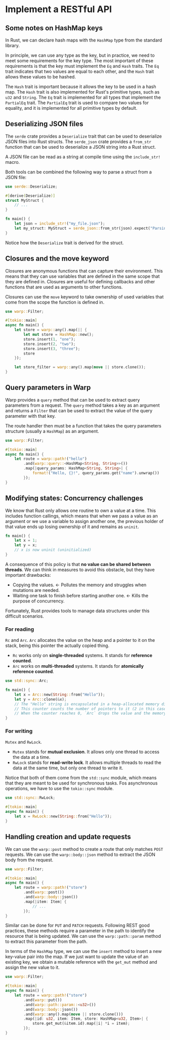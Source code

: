 # Implement a RESTful API

## Some notes on HashMap keys

In Rust, we can declare hash maps with the `HashMap` type from the standard library.

In principle, we can use any type as the key, but in practice, we need to meet some requirements for the key type. The
most important of these requirements is that the key must implement the `Eq` and `Hash` traits. The `Eq` trait indicates
that two values are equal to each other, and the `Hash` trait allows these values to be hashed.

The `Hash` trait is important because it allows the key to be used in a hash map. The `Hash` trait is also implemented
for Rust's primitive types, such as `u32` and `String`. The `Eq` trait is implemented for all types that implement
the `PartialEq` trait. The `PartialEq` trait is used to compare two values for equality, and it is implemented for all
primitive types by default.

## Deserializing JSON files

The `serde` crate provides a `Deserialize` trait that can be used to deserialize JSON files into Rust structs. The
`serde_json` crate provides a `from_str` function that can be used to deserialize a JSON string into a Rust struct.

A JSON file can be read as a string at compile time using the `include_str!` macro.

Both tools can be combined the following way to parse a struct from a JSON file:

```rust
use serde::Deserialize;

#[derive(Deserialize)]
struct MyStruct {
    // ...
}

fn main() {
    let json = include_str!("my_file.json");
    let my_struct: MyStruct = serde_json::from_str(json).expect("Parsing error");
}
```

Notice how the `Deserialize` trait is derived for the struct.

## Closures and the move keyword

Closures are anonymous functions that can capture their environment. This means that they can use variables that are
defined in the same scope that they are defined in. Closures are useful for defining callbacks and other functions that
are used as arguments to other functions.

Closures can use the `move` keyword to take ownership of used variables that come from the scope the function is defined
in.

```rust
use warp::Filter;

#[tokio::main]
async fn main() {
    let store = warp::any().map(|| {
        let mut store = HashMap::new();
        store.insert(1, "one");
        store.insert(2, "two");
        store.insert(3, "three");
        store
    });

    let store_filter = warp::any().map(move || store.clone());
}
```

## Query parameters in Warp

Warp provides a `query` method that can be used to extract query parameters from a request. The `query` method takes a
key as an argument and returns a `Filter` that can be used to extract the value of the query parameter with that key.

The route handler then must be a function that takes the query parameters structure (usually a `HashMap`) as an
argument.

```rust
use warp::Filter;

#[tokio::main]
async fn main() {
    let route = warp::path!("hello")
        .and(warp::query::<HashMap<String, String>>())
        .map(|query_params: HashMap<String, String>| {
            format!("Hello, {}!", query_params.get("name").unwrap())
        });
}
```

## Modifying states: Concurrency challenges

We know that Rust only allows one routine to own a value at a time. This includes function callings, which means that
when we pass a value as an argument or we use a variable to assign another one, the previous holder of that value ends
up losing ownership of it and remains as `uninit`.

```rust
fn main() {
    let x = 1;
    let y = x;
    // x is now uninit (uninitialized)
}
```

A consequence of this policy is that **no value can be shared between threads**. We can think in measures to avoid this
obstacle, but they have important drawbacks:

- Copying the values. <- Pollutes the memory and struggles when mutations are needed.
- Waiting one task to finish before starting another one.  <- Kills the purpose of concurrency.

Fortunately, Rust provides tools to manage data structures under this difficult scenarios.

### For reading

`Rc` and `Arc`. `Arc` allocates the value on the heap and a pointer to it on the stack, being this pointer the actually
copied thing.

- `Rc` works only on **single-threaded** systems. It stands for **reference counted**.
- `Arc` works on **multi-threaded** systems. It stands for **atomically reference counted**.

```rust
use std::sync::Arc;

fn main() {
    let x = Arc::new(String::from("Hello"));
    let y = Arc::clone(&x);
    // The "Hello" string is encapsulated in a heap-allocated memory direction with a counter.
    // This counter counts the number of pointers to it (2 in this case).
    // When the counter reaches 0, `Arc` drops the value and the memory is freed.
}
```

### For writing

`Mutex` and `RwLock`.

- `Mutex` stands for **mutual exclusion**. It allows only one thread to access the data at a time.
- `RwLock` stands for **read-write lock**. It allows multiple threads to read the data at the same time, but only one
  thread to write it.

Notice that both of them come from the `std::sync` module, which means that they are meant to be used for synchronous
tasks. Fos asynchronous operations, we have to use the `tokio::sync` module.

```rust
use std::sync::RwLock;

#[tokio::main]
async fn main() {
    let x = RwLock::new(String::from("Hello"));
}
```

## Handling creation and update requests

We can use the `warp::post` method to create a route that only matches `POST` requests. We can use
the `warp::body::json` method to extract the JSON body from the request.

```rust
use warp::Filter;

#[tokio::main]
async fn main() {
    let route = warp::path!("store")
        .and(warp::post())
        .and(warp::body::json())
        .map(|item: Item| {
            // ...
        });
}
```

Similar can be done for `PUT` and `PATCH` requests. Following REST good practices, these methods require a parameter in
the path to identify the resource that is being updated. We can use the `warp::path::param` method to extract this
parameter from the path.

In terms of the `HashMap` type, we can use the `insert` method to insert a new key-value pair into the map. If we just
want to update the value of an existing key, we obtain a mutable reference with the `get_mut` method and assign the new
value to it.

```rust
use warp::Filter;

#[tokio::main]
async fn main() {
    let route = warp::path!("store")
        .and(warp::put())
        .and(warp::path::param::<u32>())
        .and(warp::body::json())
        .and(warp::any().map(move || store.clone()))
        .map(|id: u32, item: Item, store: HashMap<u32, Item>| {
            store.get_mut(&item.id).map(|i| *i = item);
        });
}
```
